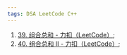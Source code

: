 ```yaml
---
tags: DSA LeetCode C++
---
```




1.   [39. 组合总和 - 力扣（LeetCode）](https://leetcode.cn/problems/combination-sum/);
2.   [40. 组合总和 II - 力扣（LeetCode）](https://leetcode.cn/problems/combination-sum-ii/);